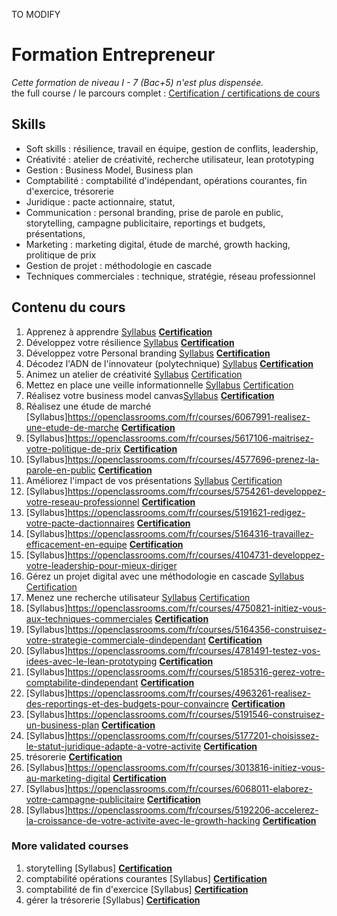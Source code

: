TO MODIFY

# Formation Entrepreneur
*Cette formation de niveau I - 7 (Bac+5) n'est plus dispensée.*  
the full course / le parcours complet : [Certification / certifications de cours](https://github.com/s-manguy/diploma/blob/main/ENTREPRENEUR/sandrine-manguy-certifications-Entrepreneur.png)


## Skills
* Soft skills : résilience, travail en équipe, gestion de conflits, leadership,
* Créativité :  atelier de créativité, recherche utilisateur, lean prototyping
* Gestion : Business Model, Business plan
* Comptabilité : comptabilité d'indépendant, opérations courantes, fin d'exercice, trésorerie
* Juridique : pacte actionnaire, statut, 
* Communication : personal branding, prise de parole en public, storytelling, campagne publicitaire, reportings et budgets, présentations, 
* Marketing : marketing digital, étude de marché, growth hacking, prolitique de prix 
* Gestion de projet : méthodologie en cascade
* Techniques commerciales : technique, stratégie, réseau professionnel


## Contenu du cours
1. Apprenez à apprendre [Syllabus](https://openclassrooms.com/fr/courses/4312781-apprenez-a-apprendre) **[Certification](https://github.com/s-manguy/diploma/blob/main/ENTREPRENEUR/certificate-apprendre-5054820055.pdf)**
1. Développez votre résilience [Syllabus](https://openclassrooms.com/fr/courses/5106001-developpez-votre-resilience)  **[Certification](https://github.com/s-manguy/diploma/blob/main/ENTREPRENEUR/certificate-resilience-9255944986.pdf)**  
2. Développez votre Personal branding [Syllabus](https://openclassrooms.com/fr/courses/4698761-developpez-votre-personal-branding)  **[Certification](https://github.com/s-manguy/diploma/blob/main/ENTREPRENEUR/certificate-personnal-branding-9291312530.pdf)**  
3. Décodez l'ADN de l'innovateur (polytechnique) [Syllabus](https://openclassrooms.com/fr/courses/3044291-decodez-ladn-de-linnovateur)  **[Certification](https://github.com/s-manguy/diploma/blob/main/ENTREPRENEUR/certificate-adn-innovateur-4004089169.pdf)**   
4. Animez un atelier de créativité [Syllabus](https://openclassrooms.com/fr/courses/4421146-animez-un-atelier-de-creativite) [Certification](https://github.com/s-manguy/diploma/blob/main/ENTREPRENEUR/certificate-atelier-creativite-8997770741.pdf)   
5. Mettez en place une veille informationnelle [Syllabus](https://openclassrooms.com/fr/courses/4805776-mettez-en-place-un-systeme-de-veille-informationnelle) [Certification](https://github.com/s-manguy/diploma/blob/main/ENTREPRENEUR/certificate-veille-informationnelle-2061319342.pdf) 
6. Réalisez votre business model canvas[Syllabus](https://openclassrooms.com/fr/courses/5191526-realisez-votre-business-model-canvas)  **[Certification](https://github.com/s-manguy/diploma/blob/main/ENTREPRENEUR/certificate-business-model-canvas-4574570457.pdf)**    
7. Réalisez une étude de marché [Syllabus]https://openclassrooms.com/fr/courses/6067991-realisez-une-etude-de-marche    **[Certification](https://github.com/s-manguy/diploma/blob/main/ENTREPRENEUR/certificate-etude-marche-1329754310.pdf)**  
8. [Syllabus]https://openclassrooms.com/fr/courses/5617106-maitrisez-votre-politique-de-prix   **[Certification]()**   
9. [Syllabus]https://openclassrooms.com/fr/courses/4577696-prenez-la-parole-en-public    **[Certification]()**  
10. Améliorez l'impact de vos présentations [Syllabus](https://openclassrooms.com/fr/courses/3013891-ameliorez-limpact-de-vos-presentations) [Certification]()   
11. [Syllabus]https://openclassrooms.com/fr/courses/5754261-developpez-votre-reseau-professionnel    **[Certification]()**  
12. [Syllabus]https://openclassrooms.com/fr/courses/5191621-redigez-votre-pacte-dactionnaires    **[Certification]()**  
13. [Syllabus]https://openclassrooms.com/fr/courses/5164316-travaillez-efficacement-en-equipe    **[Certification]()**  
14. [Syllabus]https://openclassrooms.com/fr/courses/4104731-developpez-votre-leadership-pour-mieux-diriger  
15. Gérez un projet digital avec une méthodologie en cascade [Syllabus](https://openclassrooms.com/fr/courses/4296701-gerez-un-projet-digital-avec-une-methodologie-en-cascade) [Certification]()  
16. Menez une recherche utilisateur [Syllabus](https://openclassrooms.com/fr/courses/5192236-menez-une-recherche-utilisateur) [Certification]()   
17. [Syllabus]https://openclassrooms.com/fr/courses/4750821-initiez-vous-aux-techniques-commerciales    **[Certification]()**  
18. [Syllabus]https://openclassrooms.com/fr/courses/5164356-construisez-votre-strategie-commerciale-dindependant   **[Certification]()**   
19. [Syllabus]https://openclassrooms.com/fr/courses/4781491-testez-vos-idees-avec-le-lean-prototyping    **[Certification]()**  
20. [Syllabus]https://openclassrooms.com/fr/courses/5185316-gerez-votre-comptabilite-dindependant   **[Certification]()**   
21. [Syllabus]https://openclassrooms.com/fr/courses/4963261-realisez-des-reportings-et-des-budgets-pour-convaincre   **[Certification]()**   
22. [Syllabus]https://openclassrooms.com/fr/courses/5191546-construisez-un-business-plan    **[Certification]()**  
23. [Syllabus]https://openclassrooms.com/fr/courses/5177201-choisissez-le-statut-juridique-adapte-a-votre-activite    **[Certification]()**  
24. trésorerie   **[Certification]()**  
25. [Syllabus]https://openclassrooms.com/fr/courses/3013816-initiez-vous-au-marketing-digital   **[Certification]()**   
26. [Syllabus]https://openclassrooms.com/fr/courses/6068011-elaborez-votre-campagne-publicitaire    **[Certification]()**  
27. [Syllabus]https://openclassrooms.com/fr/courses/5192206-accelerez-la-croissance-de-votre-activite-avec-le-growth-hacking   **[Certification]()**   

### More validated courses
1. storytelling [Syllabus]  **[Certification]()**  
2. comptabilité opérations courantes  [Syllabus] **[Certification]()**  
3. comptabilité de fin d'exercice [Syllabus] **[Certification]()**  
4. gérer la trésorerie [Syllabus]  **[Certification]()**  
